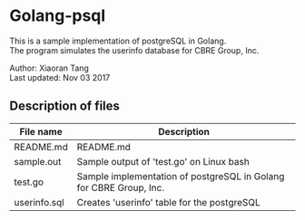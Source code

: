 # Golang-psql
This is a sample implementation of postgreSQL in Golang.  
The program simulates the userinfo database for CBRE Group, Inc.

Author:          Xiaoran Tang  
Last updated:    Nov 03 2017

Description of files
-
File name | Description
-|-
README.md | README.md
sample.out | Sample output of 'test.go' on Linux bash
test.go | Sample implementation of postgreSQL in Golang for CBRE Group, Inc.
userinfo.sql | Creates 'userinfo' table for the postgreSQL
